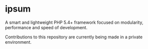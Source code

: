 # ipsum
A smart and lightweight PHP 5.4+ framework focused on modularity, performance and speed of development.

Contributions to this repository are currently being made in a private environment.
